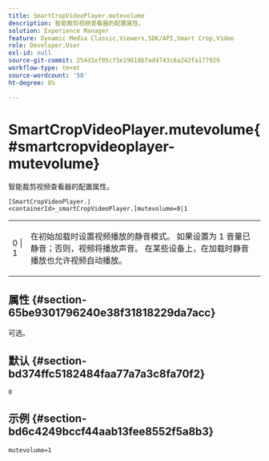 ```yaml
---
title: SmartCropVideoPlayer.mutevolume
description: 智能裁剪视频查看器的配置属性。
solution: Experience Manager
feature: Dynamic Media Classic,Viewers,SDK/API,Smart Crop,Video
role: Developer,User
exl-id: null
source-git-commit: 254d1ef05c73e19618b7ad4743c6a242fa177929
workflow-type: tm+mt
source-wordcount: '58'
ht-degree: 8%

---
```


# SmartCropVideoPlayer.mutevolume{#smartcropvideoplayer-mutevolume}

智能裁剪视频查看器的配置属性。

`[SmartCropVideoPlayer.|<containerId>_smartCropVideoPlayer.]mutevolume=0|1`

<table id="table_2A4F898BBF88417DB0834B7F78637F5D"> 
 <tbody> 
  <tr> 
   <td colname="col1"> <p> <span class="codeph"> 0 | 1 </span> </p> </td> 
   <td colname="col2"> <p> 在初始加载时设置视频播放的静音模式。 如果设置为 <span class="codeph"> 1 </span> 音量已静音；否则，视频将播放声音。 在某些设备上，在加载时静音播放也允许视频自动播放。 </p> </td> 
  </tr> 
 </tbody> 
</table>

## 属性 {#section-65be9301796240e38f31818229da7acc}

可选。

## 默认 {#section-bd374ffc5182484faa77a7a3c8fa70f2}

`0`

## 示例 {#section-bd6c4249bccf44aab13fee8552f5a8b3}

`mutevolume=1`

